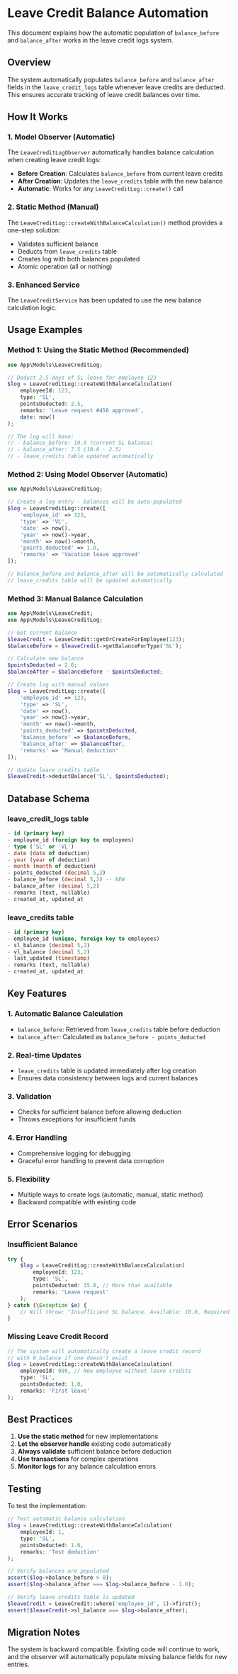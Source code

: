 # Leave Credit Balance Automation

This document explains how the automatic population of `balance_before` and `balance_after` works in the leave credit logs system.

## Overview

The system automatically populates `balance_before` and `balance_after` fields in the `leave_credit_logs` table whenever leave credits are deducted. This ensures accurate tracking of leave credit balances over time.

## How It Works

### 1. Model Observer (Automatic)
The `LeaveCreditLogObserver` automatically handles balance calculation when creating leave credit logs:

- **Before Creation**: Calculates `balance_before` from current leave credits
- **After Creation**: Updates the `leave_credits` table with the new balance
- **Automatic**: Works for any `LeaveCreditLog::create()` call

### 2. Static Method (Manual)
The `LeaveCreditLog::createWithBalanceCalculation()` method provides a one-step solution:

- Validates sufficient balance
- Deducts from `leave_credits` table
- Creates log with both balances populated
- Atomic operation (all or nothing)

### 3. Enhanced Service
The `LeaveCreditService` has been updated to use the new balance calculation logic.

## Usage Examples

### Method 1: Using the Static Method (Recommended)

```php
use App\Models\LeaveCreditLog;

// Deduct 2.5 days of SL leave for employee 123
$log = LeaveCreditLog::createWithBalanceCalculation(
    employeeId: 123,
    type: 'SL',
    pointsDeducted: 2.5,
    remarks: 'Leave request #456 approved',
    date: now()
);

// The log will have:
// - balance_before: 10.0 (current SL balance)
// - balance_after: 7.5 (10.0 - 2.5)
// - leave_credits table updated automatically
```

### Method 2: Using Model Observer (Automatic)

```php
use App\Models\LeaveCreditLog;

// Create a log entry - balances will be auto-populated
$log = LeaveCreditLog::create([
    'employee_id' => 123,
    'type' => 'VL',
    'date' => now(),
    'year' => now()->year,
    'month' => now()->month,
    'points_deducted' => 1.0,
    'remarks' => 'Vacation leave approved'
]);

// balance_before and balance_after will be automatically calculated
// leave_credits table will be updated automatically
```

### Method 3: Manual Balance Calculation

```php
use App\Models\LeaveCredit;
use App\Models\LeaveCreditLog;

// Get current balance
$leaveCredit = LeaveCredit::getOrCreateForEmployee(123);
$balanceBefore = $leaveCredit->getBalanceForType('SL');

// Calculate new balance
$pointsDeducted = 2.0;
$balanceAfter = $balanceBefore - $pointsDeducted;

// Create log with manual values
$log = LeaveCreditLog::create([
    'employee_id' => 123,
    'type' => 'SL',
    'date' => now(),
    'year' => now()->year,
    'month' => now()->month,
    'points_deducted' => $pointsDeducted,
    'balance_before' => $balanceBefore,
    'balance_after' => $balanceAfter,
    'remarks' => 'Manual deduction'
]);

// Update leave credits table
$leaveCredit->deductBalance('SL', $pointsDeducted);
```

## Database Schema

### leave_credit_logs table
```sql
- id (primary key)
- employee_id (foreign key to employees)
- type ('SL' or 'VL')
- date (date of deduction)
- year (year of deduction)
- month (month of deduction)
- points_deducted (decimal 5,2)
- balance_before (decimal 5,2) -- NEW
- balance_after (decimal 5,2)
- remarks (text, nullable)
- created_at, updated_at
```

### leave_credits table
```sql
- id (primary key)
- employee_id (unique, foreign key to employees)
- sl_balance (decimal 5,2)
- vl_balance (decimal 5,2)
- last_updated (timestamp)
- remarks (text, nullable)
- created_at, updated_at
```

## Key Features

### 1. Automatic Balance Calculation
- `balance_before`: Retrieved from `leave_credits` table before deduction
- `balance_after`: Calculated as `balance_before - points_deducted`

### 2. Real-time Updates
- `leave_credits` table is updated immediately after log creation
- Ensures data consistency between logs and current balances

### 3. Validation
- Checks for sufficient balance before allowing deduction
- Throws exceptions for insufficient funds

### 4. Error Handling
- Comprehensive logging for debugging
- Graceful error handling to prevent data corruption

### 5. Flexibility
- Multiple ways to create logs (automatic, manual, static method)
- Backward compatible with existing code

## Error Scenarios

### Insufficient Balance
```php
try {
    $log = LeaveCreditLog::createWithBalanceCalculation(
        employeeId: 123,
        type: 'SL',
        pointsDeducted: 15.0, // More than available
        remarks: 'Leave request'
    );
} catch (\Exception $e) {
    // Will throw: "Insufficient SL balance. Available: 10.0, Required: 15.0"
}
```

### Missing Leave Credit Record
```php
// The system will automatically create a leave credit record
// with 0 balance if one doesn't exist
$log = LeaveCreditLog::createWithBalanceCalculation(
    employeeId: 999, // New employee without leave credits
    type: 'SL',
    pointsDeducted: 1.0,
    remarks: 'First leave'
);
```

## Best Practices

1. **Use the static method** for new implementations
2. **Let the observer handle** existing code automatically
3. **Always validate** sufficient balance before deduction
4. **Use transactions** for complex operations
5. **Monitor logs** for any balance calculation errors

## Testing

To test the implementation:

```php
// Test automatic balance calculation
$log = LeaveCreditLog::createWithBalanceCalculation(
    employeeId: 1,
    type: 'SL',
    pointsDeducted: 1.0,
    remarks: 'Test deduction'
);

// Verify balances are populated
assert($log->balance_before > 0);
assert($log->balance_after === $log->balance_before - 1.0);

// Verify leave_credits table is updated
$leaveCredit = LeaveCredit::where('employee_id', 1)->first();
assert($leaveCredit->sl_balance === $log->balance_after);
```

## Migration Notes

The system is backward compatible. Existing code will continue to work, and the observer will automatically populate missing balance fields for new entries.































